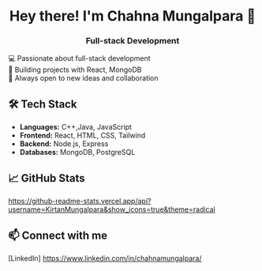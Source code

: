 <h1 align="center">Hey there! I'm Chahna Mungalpara 👋</h1>
<h3 align="center">Full-stack Development</h3>

 
💻 Passionate about full-stack development  
🚀 Building projects with  React, MongoDB    
🌱 Always open to new ideas and collaboration


## 🛠️ Tech Stack
- **Languages:** C++,Java, JavaScript
- **Frontend:** React, HTML, CSS, Tailwind
- **Backend:** Node.js, Express
- **Databases:** MongoDB, PostgreSQL

## 📈 GitHub Stats

https://github-readme-stats.vercel.app/api?username=KirtanMungalpara&show_icons=true&theme=radical

## 📫 Connect with me

[LinkedIn] https://www.linkedin.com/in/chahnamungalpara/
